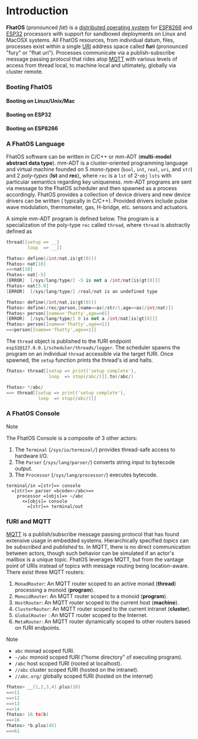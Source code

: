 # Introduction

**FhatOS** (pronounced _fat_) is
a [distributed operating system](https://en.wikipedia.org/wiki/Distributed_operating_system)
for [ESP8266](https://en.wikipedia.org/wiki/ESP8266) and [ESP32](https://en.wikipedia.org/wiki/ESP32) processors with
support for sandboxed deployments on Linux and MacOSX systems. All FhatOS resources, from individual datum, files,
processes exist within a single [URI](https://en.wikipedia.org/wiki/Uniform_Resource_Identifier) address space called
**furi** (pronounced "fury" or "fhat uri"). Processes communicate via a publish-subscribe message passing protocol that
rides atop [MQTT](https://en.wikipedia.org/wiki/MQTT) with various levels of access from thread local, to machine local
and ultimately, globally via cluster remote.

### Booting FhatOS

#### Booting on Linux/Unix/Mac

#### Booting on ESP32

#### Booting on ESP8266

### A FhatOS Language

FhatOS software can be written in C/C++ or mm-ADT (**multi-model abstract data type**). mm-ADT is a cluster-oriented
programming language and virtual machine founded on 5 _mono-types_ (`bool`, `int`, `real`, `uri`, and `str`)
and 2 _poly-types_ (**lst** and **rec**), where `rec` is a `lst` of 2-`obj` `lsts` with particular semantics regarding
key uniqueness. mm-ADT programs are sent via message to the FhatOS scheduler and then spawned
as a process accordingly. FhatOS provides a collection of device drivers and new device drivers can be written (
typically in C/C++). Provided drivers include pulse wave modulation, thermometer, gas, H-bridge, etc. sensors and
actuators.

A simple mm-ADT program is defined below. The program is a specialization of the poly-type `rec` called `thread`,
where `thread` is abstractly defined as

```.cpp
thread[[setup => __]
        loop  => __]]
```

<!-- CODE:BASH:START -->
<!-- ./docs/build/main_runner.out "define(/int/nat,is(gt(0)))" "nat[10]" "nat[-5]" "nat[5.0]" -->
<!-- CODE:END -->
<!-- OUTPUT:START -->
<!-- ⚠️ This content is auto-generated by `markdown-code-runner`. -->
```.cpp
fhatos> define(/int/nat,is(gt(0)))
fhatos> nat[10]
==>nat[10]
fhatos> nat[-5]
[ERROR]  [/sys/lang/type/] -5 is not a /int/nat[is[gt[0]]]
fhatos> nat[5.0]
[ERROR]  [/sys/lang/type/] /real/nat is an undefined type
```

<!-- OUTPUT:END -->

<!-- CODE:BASH:START -->
<!-- ./docs/build/main_runner.out "define(/int/nat,is(gt(0)))" "define(/rec/person,[name=>as(/str/),age=>as(/int/nat)])" "person[[name=>'fhatty',age=>0]]" "person[[name=>'fhatty',age=>1]]" -->
<!-- CODE:END -->
<!-- OUTPUT:START -->
<!-- ⚠️ This content is auto-generated by `markdown-code-runner`. -->
```.cpp
fhatos> define(/int/nat,is(gt(0)))
fhatos> define(/rec/person,[name=>as(/str/),age=>as(/int/nat)])
fhatos> person[[name=>'fhatty',age=>0]]
[ERROR]  [/sys/lang/type/] 0 is not a /int/nat[is[gt[0]]]
fhatos> person[[name=>'fhatty',age=>1]]
==>person[[name=>'fhatty',age=>1]]
```

<!-- OUTPUT:END -->


The `thread` object is published to the fURI endpoint `esp32@127.0.0.1/scheduler/threads/logger`. The scheduler spawns
the program on an individual `thread` accessible via the target fURI. Once spawned, the `setup` function prints the
thread's id and halts.

```.cpp
fhatos> thread[[setup => print('setup complete'),
                loop  => stop(/abc/)]].to(/abc/)
```

```.cpp
fhatos> */abc/
==> thread[[setup => print('setup complete'),
            loop  => stop(/abc/)]]
```

### A FhatOS Console

> [!note]
> The FhatOS Console is a composite of 3 other actors:
> 1. The `Terminal` (`/sys/io/terminal/`) provides thread-safe access to hardware I/O.
> 2. The `Parser` (`/sys/lang/parser/`) converts string input to bytecode output.
> 3. The `Processor` (`/sys/lang/processor/`) executes bytecode.

```
terminal/in =[str]=> console 
  =[str]=> parser =bcode<~/abc>=> 
    processor =[objs]=> ~/abc 
      <=[objs]= console 
        =[str]=> terminal/out
```

### fURI and MQTT

[MQTT](https://en.wikipedia.org/wiki/MQTT) is a publish/subscribe message passing protocol that has found extensive
usage in embedded systems. Hierarchically specified _topics_ can be _subscribed_ and _published_ to. In MQTT, there is
no direct communication between actors, though such behavior can be simulated if an actor's mailbox is a unique topic.
FhatOS leverages MQTT, but from the vantage point of URIs instead of topics with message routing being location-aware.
There exist three MQTT routers:

1. `MonadRouter`: An MQTT router scoped to an active monad (**thread**) processing a monoid (**program**).
2. `MonoidRouter`: An MQTT router scoped to a monoid (**program**).
3. `HostRouter`: An MQTT router scoped to the current host (**machine**).
4. `ClusterRouter`: An MQTT router scoped to the current intranet (**cluster**).
5. `GlobalRouter` : An MQTT router scoped to the Internet. 
6. `MetaRouter`: An MQTT router dynamically scoped to other routers based on fURI endpoints.

> [!note]
> * `abc` monad scoped fURI.
> * `~/abc` monoid scoped fURI ("home directory" of executing program).
> * `/abc` host scoped fURI (rooted at localhost).
> * `//abc` cluster scoped fURI (hosted on the intranet).
> * `//abc.org/` globally scoped fURI (hosted on the internet)

<!-- CODE:BASH:START -->
<!-- ./docs/build/main_runner.out "__(1,2,3,4).plus(10)" "16.to(b)" "*b.plus(45)" -->
<!-- CODE:END -->
<!-- OUTPUT:START -->
<!-- ⚠️ This content is auto-generated by `markdown-code-runner`. -->
```.cpp
fhatos> __(1,2,3,4).plus(10)
==>11
==>12
==>13
==>14
fhatos> 16.to(b)
==>16
fhatos> *b.plus(45)
==>61
```

<!-- OUTPUT:END -->
